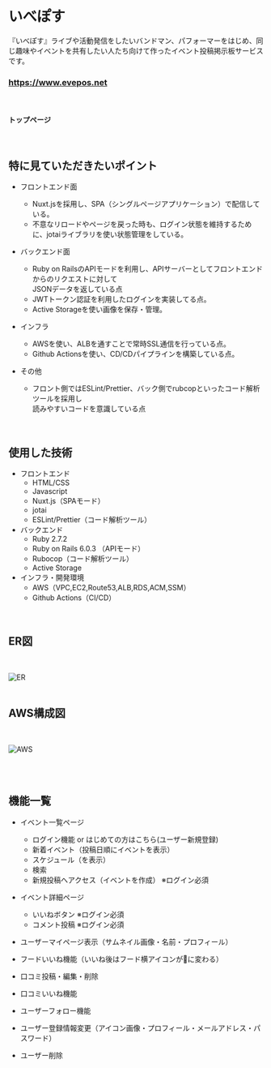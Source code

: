 # いべぽす
『いべぽす』ライブや活動発信をしたいバンドマン、パフォーマーをはじめ、同じ趣味やイベントを共有したい人たち向けて作ったイベント投稿掲示板サービスです。 
   
### https://www.evepos.net
<br>  

#### トップページ

<br>

## 特に見ていただきたいポイント
- フロントエンド面
  - Nuxt.jsを採用し、SPA（シングルページアプリケーション）で配信している。
  - 不意なリロードやページを戻った時も、ログイン状態を維持するために、jotaiライブラリを使い状態管理をしている。

- バックエンド面
  - Ruby on RailsのAPIモードを利用し、APIサーバーとしてフロントエンドからのリクエストに対して<br>JSONデータを返している点
  - JWTトークン認証を利用したログインを実装してる点。
  - Active Storageを使い画像を保存・管理。

- インフラ
  - AWSを使い、ALBを通すことで常時SSL通信を行っている点。
  - Github Actionsを使い、CD/CDパイプラインを構築している点。

- その他
  - フロント側ではESLint/Prettier、バック側でrubcopといったコード解析ツールを採用し<br>読みやすいコードを意識している点

<br>

## 使用した技術
* フロントエンド  
  * HTML/CSS
  * Javascript
  * Nuxt.js（SPAモード）
  * jotai
  * ESLint/Prettier（コード解析ツール）
* バックエンド  
  * Ruby 2.7.2
  * Ruby on Rails 6.0.3 （APIモード）
  * Rubocop（コード解析ツール）
  * Active Storage
* インフラ・開発環境  
  * AWS（VPC,EC2,Route53,ALB,RDS,ACM,SSM）
  * Github Actions（CI/CD）

<br>

## ER図

<br>

![ER]( "ER図")  
<br>

## AWS構成図

<br>

![AWS]( "インフラ構成図")  
<br>

<br>

## 機能一覧
* イベント一覧ページ
    * ログイン機能 or はじめての方はこちら(ユーザー新規登録)
    * 新着イベント（投稿日順にイベントを表示）
    * スケジュール（を表示）
    * 検索
    * 新規投稿へアクセス（イベントを作成） ※ログイン必須

* イベント詳細ページ
    * いいねボタン ※ログイン必須
    * コメント投稿 ※ログイン必須
    
* ユーザーマイページ表示（サムネイル画像・名前・プロフィール）
* フードいいね機能（いいね後はフード横アイコンが🍴に変わる）
* 口コミ投稿・編集・削除
* 口コミいいね機能
* ユーザーフォロー機能
* ユーザー登録情報変更（アイコン画像・プロフィール・メールアドレス・パスワード）
* ユーザー削除


